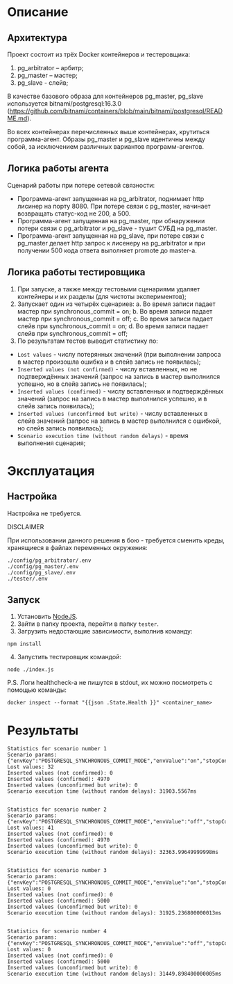 # Описание 
## Архитектура
Проект состоит из трёх Docker контейнеров и тестеровщика:
1.	pg_arbitrator – арбитр;
2.	pg_master – мастер;
3.	pg_slave - слейв;

В качестве базового образа для контейнеров pg_master, pg_slave используется bitnami/postgresql:16.3.0 (https://github.com/bitnami/containers/blob/main/bitnami/postgresql/README.md).

Во всех контейнерах перечисленных выше контейнерах, крутиться программа-агент. Образы pg_master и pg_slave идентичны между собой, за исключением различных вариантов программ-агентов.

## Логика работы агента
Сценарий работы при потере сетевой связности:
- Программа-агент запущенная на pg_arbitrator, поднимает http лисинер на порту 8080. При потере связи с pg_master, начинает возвращать статус-код не 200, а 500.
- Программа-агент запущенная на pg_master, при обнаружении потери связи с pg_arbitrator и pg_slave - тушит СУБД на pg_master.
- Программа-агент запущенная на pg_slave, при потере связи с pg_master делает http запрос к лисенеру на pg_arbitrator и при получении 500 кода ответа выполняет promote до master-a.

## Логика работы тестировщика
1. При запуске, а также между тестовыми сценариями удаляет контейнеры и их разделы (для чистоты экспериментов);
2. Запускает один из четырёх сценариев:
a. Во время записи падает мастер при synchronous_commit = on;
b. Во время записи падает мастер при synchronous_commit = off;
c. Во время записи падает слейв при synchronous_commit = on;
d. Во время записи падает слейв при synchronous_commit = off;
3. По результатам тестов выводит статистику по:
- `Lost values` - числу потерянных значений (при выполнении запроса в мастер произошла ошибка и в слейв запись не появилась);
- `Inserted values (not confirmed)` - числу вставленных, но не подтверждённых значений (запрос на запись в мастер выполнился успешно, но в слейв запись не появилась);
- `Inserted values (confirmed)` - числу вставленных и подтверждённых значений (запрос на запись в мастер выполнился успешно, и в слейв запись появилась); 
- `Inserted values (unconfirmed but write)` - числу вставленных в слейв значений (запрос на запись в мастер выполнился с ошибкой, но слейв запись появилась); 
- `Scenario execution time (without random delays)` - время выполнения сценария;

# Эксплуатация
## Настройка
Настройка не требуется. 

DISCLAIMER

При использовании данного решения в бою - требуется сменить креды, хранящиеся в файлах переменных окружения:
```
./config/pg_arbitrator/.env
./config/pg_master/.env
./config/pg_slave/.env
./tester/.env
```

## Запуск
1. Установить [NodeJS](https://nodejs.org/en/download/package-manager).
2. Зайти в папку проекта, перейти в папку `tester`.
3. Загрузить недостающие зависимости, выполнив команду:
```
npm install
```
4. Запустить тестировщик командой:
```
node ./index.js
```

P.S.
Логи healthcheck-а не пишутся в stdout, их можно посмотреть с помощью команды:
```
docker inspect --format "{{json .State.Health }}" <container_name>
```

# Результаты
```
Statistics for scenario number 1
Scenario params: {"envKey":"POSTGRESQL_SYNCHRONOUS_COMMIT_MODE","envValue":"on","stopContainer":"pg_master"}
Lost values: 32
Inserted values (not confirmed): 0
Inserted values (confirmed): 4970
Inserted values (unconfirmed but write): 0
Scenario execution time (without random delays): 31903.5567ms


Statistics for scenario number 2
Scenario params: {"envKey":"POSTGRESQL_SYNCHRONOUS_COMMIT_MODE","envValue":"off","stopContainer":"pg_master"}
Lost values: 41
Inserted values (not confirmed): 0
Inserted values (confirmed): 4970
Inserted values (unconfirmed but write): 0
Scenario execution time (without random delays): 32363.99649999998ms


Statistics for scenario number 3
Scenario params: {"envKey":"POSTGRESQL_SYNCHRONOUS_COMMIT_MODE","envValue":"on","stopContainer":"pg_slave"}
Lost values: 0
Inserted values (not confirmed): 0
Inserted values (confirmed): 5000
Inserted values (unconfirmed but write): 0
Scenario execution time (without random delays): 31925.236800000013ms


Statistics for scenario number 4
Scenario params: {"envKey":"POSTGRESQL_SYNCHRONOUS_COMMIT_MODE","envValue":"off","stopContainer":"pg_slave"}
Lost values: 0
Inserted values (not confirmed): 0
Inserted values (confirmed): 5000
Inserted values (unconfirmed but write): 0
Scenario execution time (without random delays): 31449.898400000005ms
```